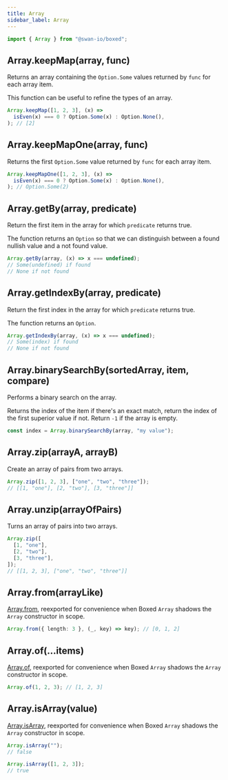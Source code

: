 ```yaml
---
title: Array
sidebar_label: Array
---
```


```ts
import { Array } from "@swan-io/boxed";
```

## Array.keepMap(array, func)

Returns an array containing the `Option.Some` values returned by `func` for each array item.

This function can be useful to refine the types of an array.

```ts title="Examples"
Array.keepMap([1, 2, 3], (x) =>
  isEven(x) === 0 ? Option.Some(x) : Option.None(),
); // [2]
```

## Array.keepMapOne(array, func)

Returns the first `Option.Some` value returned by `func` for each array item.

```ts title="Examples"
Array.keepMapOne([1, 2, 3], (x) =>
  isEven(x) === 0 ? Option.Some(x) : Option.None(),
); // Option.Some(2)
```

## Array.getBy(array, predicate)

Return the first item in the array for which `predicate` returns true.

The function returns an `Option` so that we can distinguish between a found nullish value and a not found value.

```ts title="Examples"
Array.getBy(array, (x) => x === undefined);
// Some(undefined) if found
// None if not found
```

## Array.getIndexBy(array, predicate)

Return the first index in the array for which `predicate` returns true.

The function returns an `Option`.

```ts title="Examples"
Array.getIndexBy(array, (x) => x === undefined);
// Some(index) if found
// None if not found
```

## Array.binarySearchBy(sortedArray, item, compare)

Performs a binary search on the array.

Returns the index of the item if there's an exact match, return the index of the first superior value if not. Return `-1` if the array is empty.

```ts title="Examples"
const index = Array.binarySearchBy(array, "my value");
```

## Array.zip(arrayA, arrayB)

Create an array of pairs from two arrays.

```ts title="Examples"
Array.zip([1, 2, 3], ["one", "two", "three"]);
// [[1, "one"], [2, "two"], [3, "three"]]
```

## Array.unzip(arrayOfPairs)

Turns an array of pairs into two arrays.

```ts title="Examples"
Array.zip([
  [1, "one"],
  [2, "two"],
  [3, "three"],
]);
// [[1, 2, 3], ["one", "two", "three"]]
```

## Array.from(arrayLike)

[Array.from](https://developer.mozilla.org/fr/docs/Web/JavaScript/Reference/Global_Objects/Array/from), reexported for convenience when Boxed `Array` shadows the `Array` constructor in scope.

```ts title="Examples"
Array.from({ length: 3 }, (_, key) => key); // [0, 1, 2]
```

## Array.of(...items)

[Array.of](https://developer.mozilla.org/en-US/docs/Web/JavaScript/Reference/Global_Objects/Array/of), reexported for convenience when Boxed `Array` shadows the `Array` constructor in scope.

```ts title="Examples"
Array.of(1, 2, 3); // [1, 2, 3]
```

## Array.isArray(value)

[Array.isArray](https://developer.mozilla.org/en-US/docs/Web/JavaScript/Reference/Global_Objects/Array/isArray), reexported for convenience when Boxed `Array` shadows the `Array` constructor in scope.

```ts title="Examples"
Array.isArray("");
// false

Array.isArray([1, 2, 3]);
// true
```
